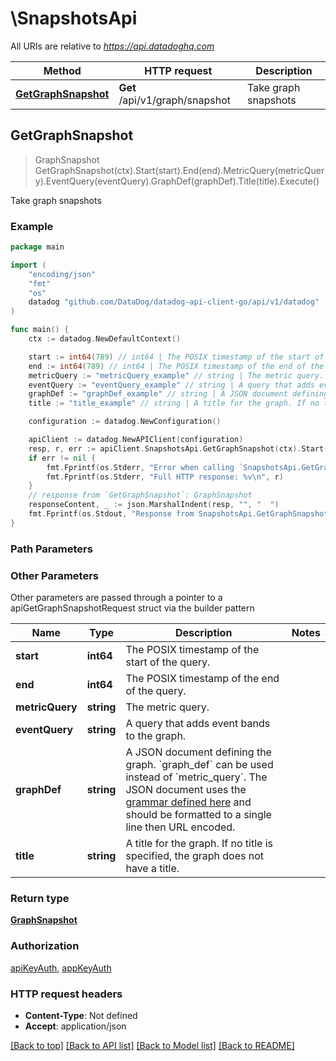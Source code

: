 # \SnapshotsApi

All URIs are relative to *https://api.datadoghq.com*

Method | HTTP request | Description
------------- | ------------- | -------------
[**GetGraphSnapshot**](SnapshotsApi.md#GetGraphSnapshot) | **Get** /api/v1/graph/snapshot | Take graph snapshots



## GetGraphSnapshot

> GraphSnapshot GetGraphSnapshot(ctx).Start(start).End(end).MetricQuery(metricQuery).EventQuery(eventQuery).GraphDef(graphDef).Title(title).Execute()

Take graph snapshots



### Example

```go
package main

import (
    "encoding/json"
    "fmt"
    "os"
    datadog "github.com/DataDog/datadog-api-client-go/api/v1/datadog"
)

func main() {
    ctx := datadog.NewDefaultContext()

    start := int64(789) // int64 | The POSIX timestamp of the start of the query.
    end := int64(789) // int64 | The POSIX timestamp of the end of the query.
    metricQuery := "metricQuery_example" // string | The metric query. (optional)
    eventQuery := "eventQuery_example" // string | A query that adds event bands to the graph. (optional)
    graphDef := "graphDef_example" // string | A JSON document defining the graph. `graph_def` can be used instead of `metric_query`. The JSON document uses the [grammar defined here](https://docs.datadoghq.com/graphing/graphing_json/#grammar) and should be formatted to a single line then URL encoded. (optional)
    title := "title_example" // string | A title for the graph. If no title is specified, the graph does not have a title. (optional)

    configuration := datadog.NewConfiguration()

    apiClient := datadog.NewAPIClient(configuration)
    resp, r, err := apiClient.SnapshotsApi.GetGraphSnapshot(ctx).Start(start).End(end).MetricQuery(metricQuery).EventQuery(eventQuery).GraphDef(graphDef).Title(title).Execute()
    if err != nil {
        fmt.Fprintf(os.Stderr, "Error when calling `SnapshotsApi.GetGraphSnapshot``: %v\n", err)
        fmt.Fprintf(os.Stderr, "Full HTTP response: %v\n", r)
    }
    // response from `GetGraphSnapshot`: GraphSnapshot
    responseContent, _ := json.MarshalIndent(resp, "", "  ")
    fmt.Fprintf(os.Stdout, "Response from SnapshotsApi.GetGraphSnapshot:\n%s\n", responseContent)
}
```

### Path Parameters



### Other Parameters

Other parameters are passed through a pointer to a apiGetGraphSnapshotRequest struct via the builder pattern


Name | Type | Description  | Notes
------------- | ------------- | ------------- | -------------
 **start** | **int64** | The POSIX timestamp of the start of the query. | 
 **end** | **int64** | The POSIX timestamp of the end of the query. | 
 **metricQuery** | **string** | The metric query. | 
 **eventQuery** | **string** | A query that adds event bands to the graph. | 
 **graphDef** | **string** | A JSON document defining the graph. &#x60;graph_def&#x60; can be used instead of &#x60;metric_query&#x60;. The JSON document uses the [grammar defined here](https://docs.datadoghq.com/graphing/graphing_json/#grammar) and should be formatted to a single line then URL encoded. | 
 **title** | **string** | A title for the graph. If no title is specified, the graph does not have a title. | 

### Return type

[**GraphSnapshot**](GraphSnapshot.md)

### Authorization

[apiKeyAuth](../README.md#apiKeyAuth), [appKeyAuth](../README.md#appKeyAuth)

### HTTP request headers

- **Content-Type**: Not defined
- **Accept**: application/json

[[Back to top]](#) [[Back to API list]](../README.md#documentation-for-api-endpoints)
[[Back to Model list]](../README.md#documentation-for-models)
[[Back to README]](../README.md)

